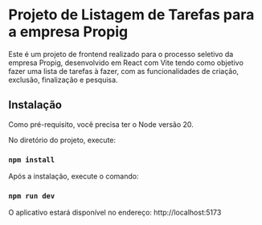 # Projeto de Listagem de Tarefas para a empresa Propig

Este é um projeto de frontend realizado para o processo seletivo da empresa Propig, desenvolvido em React com Vite tendo como objetivo fazer uma lista de tarefas à fazer, com as funcionalidades de criação, exclusão, finalização e pesquisa.


## Instalação

Como pré-requisito, você precisa ter o Node versão 20.

No diretório do projeto, execute:

### `npm install`

Após a instalação, execute o comando:

### `npm run dev`

O aplicativo estará disponível no endereço: http://localhost:5173